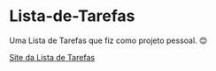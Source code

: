 # Lista-de-Tarefas
Uma Lista de Tarefas que fiz como projeto pessoal. 😊

[Site da Lista de Tarefas](https://ephemeral-cucurucho-17f29f.netlify.app)
